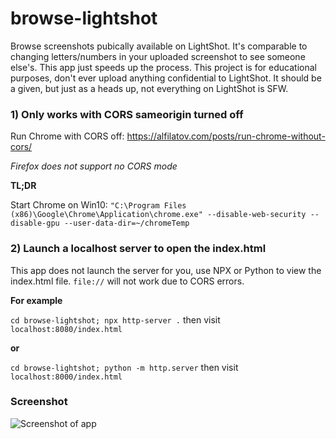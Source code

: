 # browse-lightshot
Browse screenshots pubically available on LightShot. It's comparable to changing letters/numbers in your uploaded screenshot to see someone else's. This app just speeds up the process. This project is for educational purposes, don't ever upload anything confidential to LightShot. It should be a given, but just as a heads up, not everything on LightShot is SFW.

### 1) Only works with CORS sameorigin turned off

Run Chrome with CORS off: https://alfilatov.com/posts/run-chrome-without-cors/

*Firefox does not support no CORS mode*

**TL;DR**

Start Chrome on Win10: `"C:\Program Files (x86)\Google\Chrome\Application\chrome.exe" --disable-web-security --disable-gpu --user-data-dir=~/chromeTemp`

### 2) Launch a localhost server to open the index.html

This app does not launch the server for you, use NPX or Python to view the index.html file. `file://` will not work due to CORS errors.

**For example**

`cd browse-lightshot; npx http-server .` then visit `localhost:8080/index.html`

**or**

`cd browse-lightshot; python -m http.server` then visit `localhost:8000/index.html`

### Screenshot

![Screenshot of app](https://user-images.githubusercontent.com/6013871/71645958-c851f480-2cad-11ea-9a4b-3bc5b5be4cd4.png)
